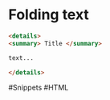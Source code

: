 # Folding text

```html
<details>
<summary> Title </summary>

text...  

</details>
```


#Snippets #HTML